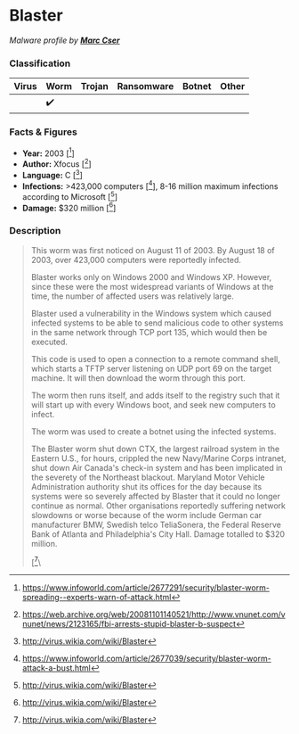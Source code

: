 # Blaster

_Malware profile by **[Marc Cser](https://github.com/mcser)**_

### Classification

| Virus | Worm               | Trojan | Ransomware | Botnet | Other |
|:------|:-------------------|:-------|:-----------|:-------|:------|
|       | :heavy_check_mark: |        |            |        |       |

### Facts & Figures

* **Year:** 2003 \[[^1]\]
* **Author:** Xfocus \[[^2]\]
* **Language:** C \[[^3]\]
* **Infections:** >423,000 computers \[[^4]]\, 8-16 million maximum infections according to Microsoft \[[^3]\]
* **Damage:** $320 million \[[^3]\]

### Description

> This worm was first noticed on August 11 of 2003. By August 18 of 2003, over 423,000 computers were reportedly infected.
>
> Blaster works only on Windows 2000 and Windows XP. However, since these were the most widespread variants of Windows at the time, the number of affected users was relatively large.
>
> Blaster used a vulnerability in the Windows system which caused infected systems to be able to send malicious code to other systems in the same network through TCP port 135, which would then be executed.
>
> This code is used to open a connection to a remote command shell, which starts a TFTP server listening on UDP port 69 on the target machine. It will then download the worm through this port.
>
> The worm then runs itself, and adds itself to the registry such that it will start up with every Windows boot, and seek new computers to infect.
>
> The worm was used to create a botnet using the infected systems.
>
> The Blaster worm shut down CTX, the largest railroad system in the Eastern U.S., for hours, crippled the new Navy/Marine Corps intranet, shut down Air Canada's check-in system and has been implicated in the severety of the Northeast blackout. Maryland Motor Vehicle Administration authority shut its offices for the day because its systems were so severely affected by Blaster that it could no longer continue as normal. Other organisations reportedly suffering network slowdowns or worse because of the worm include German car manufacturer BMW, Swedish telco TeliaSonera, the Federal Reserve Bank of Atlanta and Philadelphia's City Hall. Damage totalled to $320 million.
>
> \[[^3]\

[^1]: https://www.infoworld.com/article/2677291/security/blaster-worm-spreading--experts-warn-of-attack.html
[^2]: https://web.archive.org/web/20081101140521/http://www.vnunet.com/vnunet/news/2123165/fbi-arrests-stupid-blaster-b-suspect
[^3]: http://virus.wikia.com/wiki/Blaster
[^4]: https://www.infoworld.com/article/2677039/security/blaster-worm-attack-a-bust.html
